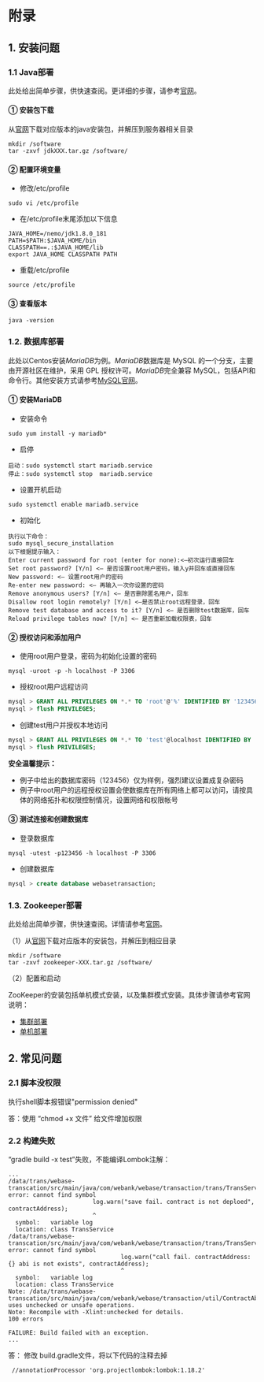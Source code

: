 # 附录

## 1. 安装问题

### 1.1 Java部署

此处给出简单步骤，供快速查阅。更详细的步骤，请参考[官网](http://www.oracle.com/technetwork/java/javase/downloads/index.html)。

#### ① 安装包下载

从[官网](http://www.oracle.com/technetwork/java/javase/downloads/index.html)下载对应版本的java安装包，并解压到服务器相关目录

```shell
mkdir /software
tar -zxvf jdkXXX.tar.gz /software/
```

#### ② 配置环境变量

- 修改/etc/profile

```
sudo vi /etc/profile
```

- 在/etc/profile末尾添加以下信息

```shell
JAVA_HOME=/nemo/jdk1.8.0_181
PATH=$PATH:$JAVA_HOME/bin
CLASSPATH==.:$JAVA_HOME/lib
export JAVA_HOME CLASSPATH PATH
```

- 重载/etc/profile

```
source /etc/profile
```

#### ③ 查看版本

```
java -version
```

### 1.2. 数据库部署

此处以Centos安装*MariaDB*为例。*MariaDB*数据库是 MySQL 的一个分支，主要由开源社区在维护，采用 GPL 授权许可。*MariaDB*完全兼容 MySQL，包括API和命令行。其他安装方式请参考[MySQL官网](https://dev.mysql.com/downloads/mysql/)。

#### ① 安装MariaDB

- 安装命令

```shell
sudo yum install -y mariadb*
```

- 启停

```shell
启动：sudo systemctl start mariadb.service
停止：sudo systemctl stop  mariadb.service
```

- 设置开机启动

```
sudo systemctl enable mariadb.service
```

- 初始化

```shell
执行以下命令：
sudo mysql_secure_installation
以下根据提示输入：
Enter current password for root (enter for none):<–初次运行直接回车
Set root password? [Y/n] <– 是否设置root用户密码，输入y并回车或直接回车
New password: <– 设置root用户的密码
Re-enter new password: <– 再输入一次你设置的密码
Remove anonymous users? [Y/n] <– 是否删除匿名用户，回车
Disallow root login remotely? [Y/n] <–是否禁止root远程登录，回车
Remove test database and access to it? [Y/n] <– 是否删除test数据库，回车
Reload privilege tables now? [Y/n] <– 是否重新加载权限表，回车
```

#### ② 授权访问和添加用户

- 使用root用户登录，密码为初始化设置的密码

```
mysql -uroot -p -h localhost -P 3306
```

- 授权root用户远程访问

```sql
mysql > GRANT ALL PRIVILEGES ON *.* TO 'root'@'%' IDENTIFIED BY '123456' WITH GRANT OPTION;
mysql > flush PRIVILEGES;
```

- 创建test用户并授权本地访问

```sql
mysql > GRANT ALL PRIVILEGES ON *.* TO 'test'@localhost IDENTIFIED BY '123456' WITH GRANT OPTION;
mysql > flush PRIVILEGES;
```

**安全温馨提示：**

- 例子中给出的数据库密码（123456）仅为样例，强烈建议设置成复杂密码
- 例子中root用户的远程授权设置会使数据库在所有网络上都可以访问，请按具体的网络拓扑和权限控制情况，设置网络和权限帐号

#### ③ 测试连接和创建数据库

- 登录数据库

```shell
mysql -utest -p123456 -h localhost -P 3306
```

- 创建数据库

```sql
mysql > create database webasetransaction;
```

### 1.3. Zookeeper部署

此处给出简单步骤，供快速查阅。详情请参考[官网](https://zookeeper.apache.org/)。

（1）从[官网](https://zookeeper.apache.org/releases.html)下载对应版本的安装包，并解压到相应目录

```shell
mkdir /software
tar -zxvf zookeeper-XXX.tar.gz /software/
```

（2）配置和启动

ZooKeeper的安装包括单机模式安装，以及集群模式安装。具体步骤请参考官网说明：

- [集群部署](https://zookeeper.apache.org/doc/r3.4.13/zookeeperAdmin.html#sc_zkMulitServerSetup) 
- [单机部署](https://zookeeper.apache.org/doc/r3.4.13/zookeeperAdmin.html#sc_singleAndDevSetup)

## 2. 常见问题

### 2.1 脚本没权限

执行shell脚本报错误"permission denied"

答：使用 “chmod +x 文件” 给文件增加权限

### 2.2 构建失败

“gradle build -x test”失败，不能编译Lombok注解：

```
...
/data/trans/webase-transcation/src/main/java/com/webank/webase/transaction/trans/TransService.java:175: error: cannot find symbol
                        log.warn("save fail. contract is not deploed", contractAddress);
                        ^
  symbol:   variable log
  location: class TransService
/data/trans/webase-transcation/src/main/java/com/webank/webase/transaction/trans/TransService.java:183: error: cannot find symbol
                                log.warn("call fail. contractAddress:{} abi is not exists", contractAddress);
                                ^
  symbol:   variable log
  location: class TransService
Note: /data/trans/webase-transcation/src/main/java/com/webank/webase/transaction/util/ContractAbiUtil.java uses unchecked or unsafe operations.
Note: Recompile with -Xlint:unchecked for details.
100 errors

FAILURE: Build failed with an exception.
...
```

  答： 修改 build.gradle文件，将以下代码的注释去掉

```
 //annotationProcessor 'org.projectlombok:lombok:1.18.2'
```